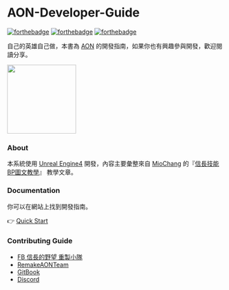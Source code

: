# AON-Developer-Guide

[![forthebadge](https://forthebadge.com/images/badges/fuck-it-ship-it.svg)](https://remakeaonteam.github.io/AON-Developer-Guide/)
[![forthebadge](https://forthebadge.com/images/badges/built-with-love.svg)](https://github.com/GitbookIO/gitbook-cli)
[![forthebadge](https://forthebadge.com/images/badges/makes-people-smile.svg)](https://www.facebook.com/Remake.AON/)

自己的英雄自己做，本書為 [AON](https://github.com/RemakeAONTeam/AON) 的開發指南，如果你也有興趣參與開發，歡迎閱讀分享。  

<a href="https://www.patreon.com/nobu_game/posts">
	<img src="https://c5.patreon.com/external/logo/become_a_patron_button@2x.png" width="160">
</a>

### About

本系統使用 [Unreal Engine4](https://www.unrealengine.com) 開發，內容主要彙整來自 [MioChang](https://github.com/MioChang) 的『[信長技能BP圖文教學](https://hackmd.io/Z4AAeJrOQ2qHrEFuddUImw#%E6%96%B0%E5%A2%9E%E6%8A%80%E8%83%BD)』 教學文章。  

### Documentation

你可以在網站上找到開發指南。

👉 [Quick Start](https://remakeaonteam.github.io/AON-Developer-Guide/)

### Contributing Guide

- [FB 信長的野望 重製小隊](https://www.facebook.com/Remake.AON/)
- [RemakeAONTeam](https://github.com/RemakeAONTeam) 
- [GitBook](https://remakeaonteam.github.io/AON-Developer-Guide/)
- [Discord](https://discord.gg/cdbGPRR)
